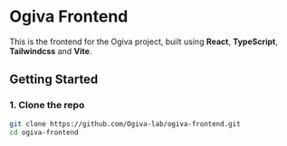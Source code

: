 # Ogiva Frontend

This is the frontend for the Ogiva project, built using **React**, **TypeScript**, **Tailwindcss** and **Vite**.

## Getting Started

### 1. Clone the repo

```bash
git clone https://github.com/Ogiva-lab/ogiva-frontend.git
cd ogiva-frontend
